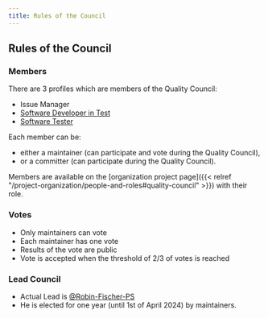 ```yaml
---
title: Rules of the Council
---
```


##  Rules of the Council

### Members

There are 3 profiles which are members of the Quality Council:
* Issue Manager
* [Software Developer in Test](software-developer-in-test)
* [Software Tester](software-tester)

Each member can be: 
* either a maintainer (can participate and vote during the Quality Council),
* or a committer (can participate during the Quality Council).

Members are available on the [organization project page]({{< relref "/project-organization/people-and-roles#quality-council" >}}) with their role.

### Votes

* Only maintainers can vote
* Each maintainer has one vote
* Results of the vote are public
* Vote is accepted when the threshold of 2/3 of votes is reached

### Lead Council

* Actual Lead is [@Robin-Fischer-PS](https://github.com/Robin-Fischer-PS)
* He is elected for one year (until 1st of April 2024) by maintainers.